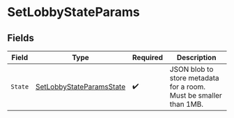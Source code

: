 # SetLobbyStateParams


## Fields

| Field                                                                       | Type                                                                        | Required                                                                    | Description                                                                 |
| --------------------------------------------------------------------------- | --------------------------------------------------------------------------- | --------------------------------------------------------------------------- | --------------------------------------------------------------------------- |
| `State`                                                                     | [SetLobbyStateParamsState](../../models/shared/SetLobbyStateParamsState.md) | :heavy_check_mark:                                                          | JSON blob to store metadata for a room. Must be smaller than 1MB.           |
